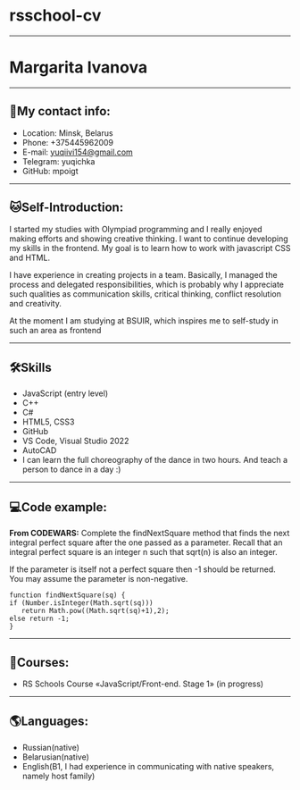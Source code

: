 # rsschool-cv
***
# Margarita Ivanova
***
## 📱My contact info:
- Location: Minsk, Belarus
- Phone: +375445962009
- E-mail: yuqiivi154@gmail.com
- Telegram: yuqichka
- GitHub: mpoigt
***
## 🐱Self-Introduction:
  I started my studies with Olympiad programming and I really enjoyed making efforts and showing creative thinking. I want to continue developing my skills in the frontend. My goal is to learn how to work with javascript CSS and HTML.


  I have experience in creating projects in a team. Basically, I managed the process and delegated responsibilities, which is probably why I appreciate such qualities as communication skills, critical thinking, conflict resolution and creativity.

  
At the moment I am studying at BSUIR, which inspires me to self-study in such an area as frontend

***
## 🛠️Skills
- JavaScript (entry level)
- C++
- C#
- HTML5, CSS3
- GitHub
- VS Code, Visual Studio 2022
- AutoCAD
- I can learn the full choreography of the dance in two hours. And teach a person to dance in a day :)
***
## 💻Code example:
__From CODEWARS:__ Complete the findNextSquare method that finds the next integral perfect square after the one passed as a parameter. Recall that an integral perfect square is an integer n such that sqrt(n) is also an integer.

If the parameter is itself not a perfect square then -1 should be returned. You may assume the parameter is non-negative.

    function findNextSquare(sq) {
    if (Number.isInteger(Math.sqrt(sq)))
       return Math.pow((Math.sqrt(sq)+1),2);
    else return -1;
    }
     
***
## 📘Courses:
- RS Schools Course «JavaScript/Front-end. Stage 1» (in progress)
***
## 🌎Languages:
- Russian(native)
- Belarusian(native)
- English(B1, I had experience in communicating with native speakers, namely host family)

